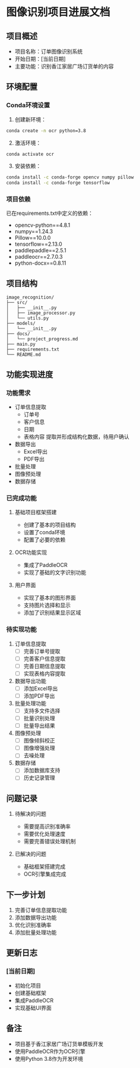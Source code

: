 # 图像识别项目进展文档

## 项目概述
- 项目名称：订单图像识别系统
- 开始日期：[当前日期]
- 主要功能：识别香江家居广场订货单的内容

## 环境配置
### Conda环境设置
1. 创建新环境：
```bash
conda create -n ocr python=3.8
```

2. 激活环境：
```bash
conda activate ocr
```

3. 安装依赖：
```bash
conda install -c conda-forge opencv numpy pillow
conda install -c conda-forge tensorflow
```

### 项目依赖
已在requirements.txt中定义的依赖：
- opencv-python==4.8.1
- numpy==1.24.3
- Pillow==10.0.0
- tensorflow==2.13.0
- paddlepaddle==2.5.1
- paddleocr==2.7.0.3
- python-docx==0.8.11

## 项目结构
```
image_recognition/
├── src/
│   ├── __init__.py
│   ├── image_processor.py
│   └── utils.py
├── models/
│   └── __init__.py
├── docs/
│   └── project_progress.md
├── main.py
├── requirements.txt
└── README.md
```

## 功能实现进度

### 功能需求
- 订单信息提取
   - 订单号
   - 客户信息
   - 日期
   - 表格内容
   提取并形成结构化数据，待用户确认
- 数据导出
   - Excel导出
   - PDF导出
- 批量处理
- 图像预处理
- 数据存储

### 已完成功能
1. 基础项目框架搭建
   - 创建了基本的项目结构
   - 设置了conda环境
   - 配置了必要的依赖

2. OCR功能实现
   - 集成了PaddleOCR
   - 实现了基础的文字识别功能

3. 用户界面
   - 实现了基本的图形界面
   - 支持图片选择和显示
   - 添加了识别结果显示区域

### 待实现功能
1. 订单信息提取
   - [ ] 完善订单号提取
   - [ ] 完善客户信息提取
   - [ ] 完善日期信息提取
   - [ ] 实现表格内容提取

2. 数据导出功能
   - [ ] 添加Excel导出
   - [ ] 添加PDF导出

3. 批量处理功能
   - [ ] 支持多文件选择
   - [ ] 批量识别处理
   - [ ] 批量导出结果

4. 图像预处理
   - [ ] 图像倾斜校正
   - [ ] 图像增强处理
   - [ ] 去噪处理

5. 数据存储
   - [ ] 添加数据库支持
   - [ ] 历史记录管理

## 问题记录
1. 待解决的问题
   - 需要提高识别准确率
   - 需要优化处理速度
   - 需要完善错误处理机制

2. 已解决的问题
   - 基础框架搭建完成
   - OCR引擎集成完成

## 下一步计划
1. 完善订单信息提取功能
2. 添加数据导出功能
3. 优化识别准确率
4. 添加批量处理功能

## 更新日志
### [当前日期]
- 初始化项目
- 创建基础框架
- 集成PaddleOCR
- 实现基础UI界面

## 备注
- 项目基于香江家居广场订货单模板开发
- 使用PaddleOCR作为OCR引擎
- 使用Python 3.8作为开发环境 